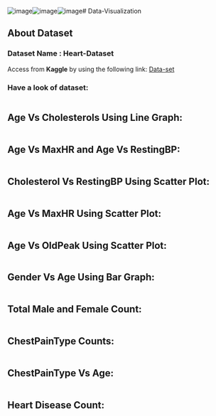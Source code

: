 ![image](https://github.com/Safa-Rizwan/Data-Visualization/assets/103735300/8e6d05a9-e39f-4666-a11f-b515f86e16e0)![image](https://github.com/Safa-Rizwan/Data-Visualization/assets/103735300/c7196796-4f6f-49cc-ae21-fa0bbb87ff9a)![image](https://github.com/Safa-Rizwan/Data-Visualization/assets/103735300/8457a139-b6a2-4348-8807-b7674a79f5bd)# Data-Visualization
## About Dataset
### Dataset Name : Heart-Dataset 
Access from <b>Kaggle</b> by using the following link:
<a href = "kaggle datasets download -d pritsheta/heart-attack">Data-set</a>
### Have a look of dataset:
<img src = " "> </img>

## Age Vs Cholesterols Using Line Graph:
<img src = " "> </img>

## Age Vs MaxHR and Age Vs RestingBP:
<img src = " "> </img>

## Cholesterol Vs RestingBP Using Scatter Plot:
<img src = " "> </img>

## Age Vs MaxHR Using Scatter Plot:
<img src = " "> </img>

## Age Vs OldPeak Using Scatter Plot:
<img src = " "> </img>

## Gender Vs Age Using Bar Graph:
<img src = " "> </img>

## Total Male and Female Count:
<img src = " "> </img>

## ChestPainType Counts:
<img src = " "> </img>

## ChestPainType Vs Age:
<img src = " "> </img>

## Heart Disease Count:
<img src = " "> </img>
